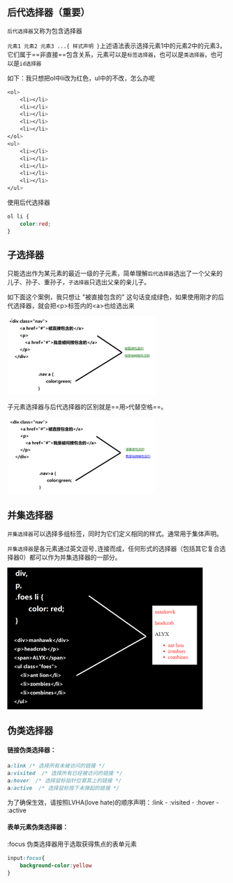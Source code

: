 ## 后代选择器（重要）

`后代选择器`又称为包含选择器

`元素1 元素2 元素3 ...{ 样式声明 }`上述语法表示选择元素1中的元素2中的元素3，它们属于==非直接==包含关系，元素可以是`标签选择器`，也可以是`类选择器`，也可以是`id选择器 `

如下：我只想把ol中li改为红色，ul中的不改，怎么办呢

```css
<ol>
    <li></li>
    <li></li>
    <li></li>
    <li></li>
    <li></li>
</ol>
<ul>
    <li></li>
    <li></li>
    <li></li>
    <li></li>
    <li></li>
</ul>
```

使用后代选择器

```css
ol li {
    color:red;
}
```

## 子选择器

只能选出作为某元素的最近一级的子元素，简单理解`后代选择器`选出了一个父亲的儿子、孙子、重孙子，`子选择器`只选出父亲的亲儿子。

如下面这个案例，我只想让 "被直接包含的" 这句话变成绿色，如果使用刚才的后代选择器，就会把\<p>标签内的\<a>也给选出来

<img src="assets/image-20220709095534185.png" alt="image-20220709095534185" style="zoom: 33%;" />

子元素选择器与后代选择器的区别就是==用`>`代替空格==。

<img src="assets/image-20220709100706182.png" alt="image-20220709100706182" style="zoom:33%;" />

 

## 并集选择器

`并集选择器`可以选择多组标签，同时为它们定义相同的样式。通常用于集体声明。

`并集选择器`是各元素通过英文逗号`,`连接而成，任何形式的选择器（包括其它复合选择器0）都可以作为并集选择器的一部分。

<img src="assets/image-20220709102554491.png" alt="image-20220709102554491" style="zoom: 50%;" />



## 伪类选择器

#### 链接伪类选择器：

```css
a:link /* 选择所有未被访问的链接 */
a:visited  /* 选择所有已经被访问的链接 */
a:hover  /* 选择鼠标指针位育其上的链接 */
a:active  /* 选择鼠标按下未弹起的链接 */
```

为了确保生效，请按照LVHA(love hate)的顺序声明：:link - :visited - :hover - :active

#### 表单元素伪类选择器：

:focus 伪类选择器用于选取获得焦点的表单元素

```css
input:focus{
	background-color:yellow
}
```

